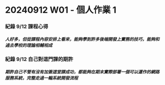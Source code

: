 # 20240912 W01 - 個人作業 1
### 紀錄 9/12 課程心得
##### 人好多，但從課程內容安排上看來，能夠學到許多後端開發上實務的技巧，能夠和過去學校的理論相輔相成
### 紀錄 9/12 自己對這門課的期許
##### 期許自己不管有沒有加簽這堂課成功，都能夠在期末實際部署一個可以運作的網路服務系統，完整走過一輪系統開發流程